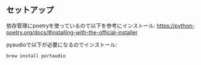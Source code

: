 ## セットアップ
依存管理にpoetryを使っているので以下を参考にインストール:
https://python-poetry.org/docs/#installing-with-the-official-installer

pyaudioで以下が必要になるのでインストール:
```
brew install portaudio
```
